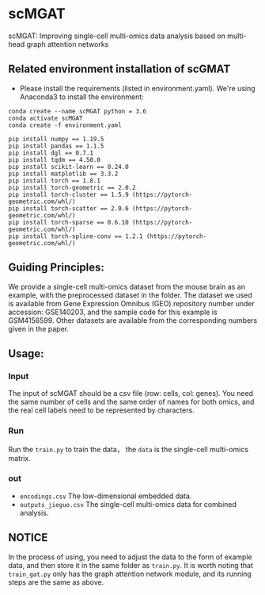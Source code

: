# scMGAT

scMGAT: Improving single-cell multi-omics data analysis based on multi-head graph attention networks




## Related environment installation of scGMAT


- Please install the requirements (listed in environment.yaml). We're using Anaconda3 to install the environment:

```
conda create --name scMGAT python = 3.6
conda activate scMGAT
conda create -f environment.yaml

pip install numpy == 1.19.5
pip install pandas == 1.1.5
pip install dgl == 0.7.1
pip install tqdm == 4.50.0
pip install scikit-learn == 0.24.0
pip install matplotlib == 3.3.2
pip install torch == 1.8.1
pip install torch-geometric == 2.0.2 
pip install torch-cluster == 1.5.9 (https://pytorch-geometric.com/whl/)
pip install torch-scatter == 2.0.6 (https://pytorch-geometric.com/whl/)
pip install torch-sparse == 0.6.10 (https://pytorch-geometric.com/whl/)
pip install torch-spline-conv == 1.2.1 (https://pytorch-geometric.com/whl/)
```


## Guiding Principles:

We provide a single-cell multi-omics dataset from the mouse brain as an example, with the preprocessed dataset in the folder. The dataset we used is available from Gene Expression Omnibus (GEO) repository number under accession: GSE140203, and the sample code for this example is GSM4156599. Other datasets are available from the corresponding numbers given in the paper.

## Usage:

### Input

The input of scMGAT should be a csv file (row: cells, col: genes). You need the same number of cells and the same order of names for both omics, and the real cell labels need to be represented by characters.

### Run

Run the `train.py` to train the data， the `data` is the single-cell multi-omics matrix. 

### out

- `encodings.csv` The low-dimensional embedded data.
- `outputs_jieguo.csv` The single-cell multi-omics data for combined analysis.


## NOTICE

In the process of using, you need to adjust the data to the form of example data, and then store it in the same folder as `train.py`. It is worth noting that `train_gat.py` only has the graph attention network module, and its running steps are the same as above.



